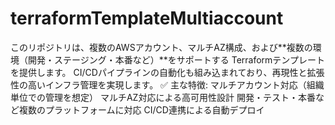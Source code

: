 # terraformTemplateMultiaccount
このリポジトリは、複数のAWSアカウント、マルチAZ構成、および**複数の環境（開発・ステージング・本番など）**をサポートする Terraformテンプレート を提供します。 CI/CDパイプラインの自動化も組み込まれており、再現性と拡張性の高いインフラ管理を実現します。  ✅ 主な特徴: マルチアカウント対応（組織単位での管理を想定）  マルチAZ対応による高可用性設計  開発・テスト・本番など複数のプラットフォームに対応  CI/CD連携による自動デプロイ
